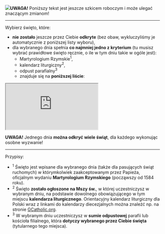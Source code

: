 <span class="challenge-success-status-icon-todo"><img class="svg-image" src="/files/resources/svg/cone-striped.svg" /></span>**UWAGA!** Poniższy tekst jest jeszcze szkicem roboczym i może ulegać znaczącym zmianom!

---
Wybierz święto, które:
- **nie zostało** jeszcze przez Ciebie **odkryte** (bez obaw, wykluczyliśmy je automatycznie z poniższej listy wyboru),
- dla <span class="selected-day-info">wybranego dnia</span> spełnia **co najmniej jedno z kryterium** (tu musisz wybrać prawidłowe święto ręcznie, o ile w tym dniu takie w ogóle jest):
  - Martyrologium Rzymskie<sup>1</sup>,
  - kalendarz liturgiczny<sup>2</sup>,
  - odpust parafialny<sup>3</sup>
  - znajduje się na **poniższej liście**:  

<iframe id="my-patrons-for-today" src="https://pl.mypatrons.org/dates/list-of-feasts/#challenge-date#?mode=content-only"></iframe>

**UWAGA!** Jednego dnia **można odkryć wiele świąt**, dla każdego wykonując osobne wyzwanie!

---
Przypisy:

- <sup>1</sup> Święto jest wpisane dla <span class="selected-day-info">wybranego dnia</span> (także dla pasujących świąt ruchomych) w którymkolwiek zaakceptowanym przez Papieża, oficjalnym wydaniu **Martyrologium Rzymskiego** (począwszy od 1584 roku).
- <sup>2</sup> Święto **zostało ogłoszone na Mszy św.**, w której uczestniczysz w <span class="selected-day-info">wybranym dniu</span>, na podstawie dowolnego obowiązującego w tym miejscu **kalendarza liturgicznego**. Orientacyjny kalendarz liturgiczny dla Polski wraz z linkami do kalendarzy diecezjalnych można znaleźć np. na stronie <a target="_blank" href="http://www.gcatholic.org/calendar/#current-year#/PL-pl.htm">GCatholic.org</a>.
- <sup>3</sup> W <span class="selected-day-info">wybranym dniu</span> uczestniczysz w **sumie odpustowej** parafii lub kościoła filialnego, która **dotyczy wybranego przez Ciebie święta** (tytularnego tego miejsca).
